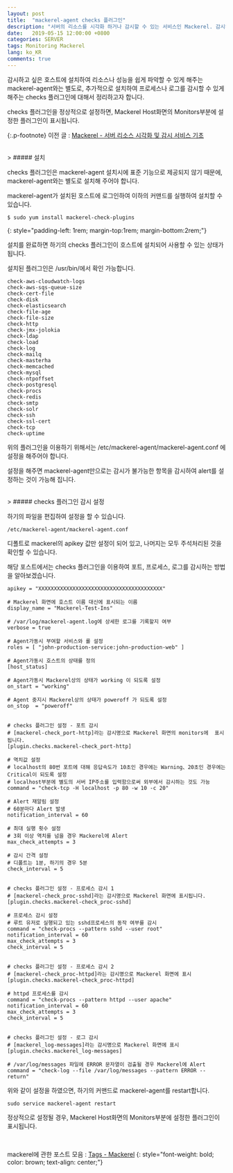 ```yaml
---
layout: post
title:  "mackerel-agent checks 플러그인"
description: "서버의 리소스를 시각화 하거나 감시할 수 있는 서비스인 Mackerel. 감시하고 싶은 호스트에 설치하여 리소스나 성능을 쉽게 파악할 수 있게 해주는 mackerel-agent에 모니터링 기능으로 추가하는 checks 플러그인에 대해서 알아보겠습니다."
date:   2019-05-15 12:00:00 +0800
categories: SERVER
tags: Monitoring Mackerel
lang: ko_KR
comments: true
---
```



감시하고 싶은 호스트에 설치하여 리소스나 성능을 쉽게 파악할 수 있게 해주는 mackerel-agent와는 별도로, 추가적으로 설치하여 프로세스나 로그를 감시할 수 있게 해주는 checks 플러그인에 대해서 정리하고자 합니다. 

checks 플러그인을 정상적으로 설정하면, Mackerel Host화면의 Monitors부분에 설정한 플러그인이 표시됩니다.

{:.p-footnote}
이전 글 : <a href="{{site.url}}/server/2019/05/13/Mackerel-Basic.html" target="_blank">Mackerel - 서버 리소스 시각화 및 감시 서비스 기초</a>


<br>
> ##### 설치

checks 플러그인은 mackerel-agent 설치시에 표준 기능으로 제공되지 않기 때문에, mackerel-agent와는 별도로 설치해 주어야 합니다.

mackerel-agent가 설치된 호스트에 로그인하여 이하의 커맨드를 실행하여 설치할 수 있습니다.

~~~ 
$ sudo yum install mackerel-check-plugins
~~~
{: style="padding-left: 1rem; margin-top:1rem; margin-bottom:2rem;"}


설치를 완료하면 하기의 checks 플러그인이 호스트에 설치되어 사용할 수 있는 상태가 됩니다. 

설치된 플러그인은 /usr/bin/에서 확인 가능합니다. 

~~~
check-aws-cloudwatch-logs
check-aws-sqs-queue-size
check-cert-file
check-disk
check-elasticsearch
check-file-age
check-file-size
check-http
check-jmx-jolokia
check-ldap
check-load
check-log
check-mailq
check-masterha
check-memcached
check-mysql
check-ntpoffset
check-postgresql
check-procs
check-redis
check-smtp
check-solr
check-ssh
check-ssl-cert
check-tcp
check-uptime
~~~

위의 플러그인을 이용하기 위해서는 /etc/mackerel-agent/mackerel-agent.conf 에 설정을 해주어야 합니다. 

설정을 해주면 mackerel-agent만으로는 감시가 불가능한 항목을 감시하여 alert를 설정하는 것이 가능해 집니다.


<br>
> ##### checks 플러그인 감시 설정

하기의 파일을 편집하여 설정을 할 수 있습니다. 

~~~shell
/etc/mackerel-agent/mackerel-agent.conf
~~~

디폴트로 mackerel의 apikey 값만 설정이 되어 있고, 나머지는 모두 주석처리된 것을 확인할 수 있습니다.

해당 포스트에서는 checks 플러그인을 이용하여 포트, 프로세스, 로그를 감시하는 방법을 알아보겠습니다.
  
~~~shell
apikey = "XXXXXXXXXXXXXXXXXXXXXXXXXXXXXXXXXXXXXXXX"

# Mackerel 화면에 호스트 이름 대신에 표시되는 이름
display_name = "Mackerel-Test-Ins"

# /var/log/mackerel-agent.log에 상세한 로그를 기록할지 여부
verbose = true

# Agent가동시 부여할 서비스와 롤 설정
roles = [ "john-production-service:john-production-web" ]

# Agent가동시 호스트의 상태를 정의
[host_status]

# Agent가동시 Mackerel상의 상태가 working 이 되도록 설정
on_start = "working"

# Agent 중지시 Mackerel상의 상태가 poweroff 가 되도록 설정
on_stop  = "poweroff"


# checks 플러그인 설정 - 포트 감시
# [mackerel-check_port-http]라는 감시명으로 Mackerel 화면의 monitors에  표시됩니다.
[plugin.checks.mackerel-check_port-http]

# 역치값 설정
# localhost의 80번 포트에 대해 응답속도가 10초인 경우에는 Warning、20초인 경우에는 Critical이 되도록 설정
# localhost부분에 별도의 서버 IP주소를 입력함으로써 외부에서 감시하는 것도 가능
command = "check-tcp -H localhost -p 80 -w 10 -c 20"

# Alert 재알림 설정
# 60분마다 Alert 발생
notification_interval = 60

# 최대 실행 횟수 설정
# 3회 이상 역치를 넘을 경우 Mackerel에 Alert
max_check_attempts = 3

# 감시 간격 설정
# 디폴트는 1분, 하기의 경우 5분
check_interval = 5


# checks 플러그인 설정 - 프로세스 감시 1
# [mackerel-check_proc-sshd]라는 감시명으로 Mackerel 화면에 표시됩니다.
[plugin.checks.mackerel-check_proc-sshd]

# 프로세스 감시 설정
# 루트 유저로 실행되고 있는 sshd프로세스의 동작 여부를 감시
command = "check-procs --pattern sshd --user root"
notification_interval = 60
max_check_attempts = 3
check_interval = 5


# checks 플러그인 설정 - 프로세스 감시 2
# [mackerel-check_proc-httpd]라는 감시명으로 Mackerel 화면에 표시
[plugin.checks.mackerel-check_proc-httpd]

# httpd 프로세스를 감시
command = "check-procs --pattern httpd --user apache"
notification_interval = 60
max_check_attempts = 3
check_interval = 5


# checks 플러그인 설정 - 로그 감시
# [mackerel_log-messages]라는 감시명으로 Mackerel 화면에 표시
[plugin.checks.mackerel_log-messages]

# /var/log/messages 파일에 ERROR 문자열이 검출될 경우 Mackerel에 Alert
command = "check-log --file /var/log/messages --pattern ERROR --return"
~~~

위와 같이 설정을 하였으면, 하기의 커맨드로 mackerel-agent를 restart합니다.

~~~
sudo service mackerel-agent restart
~~~

정상적으로 설정될 경우, Mackerel Host화면의 Monitors부분에 설정한 플러그인이 표시됩니다.


<br>

mackerel에 관한 포스트 모음 : <a href="{{site.url}}/tags#mackerel_cap" target="_blank">Tags - Mackerel</a>
{: style="font-weight: bold; color: brown; text-align: center;"}
<br><br>
